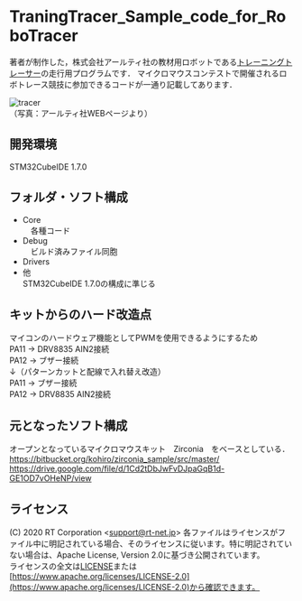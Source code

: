 # TraningTracer_Sample_code_for_RoboTracer

著者が制作した，株式会社アールティ社の教材用ロボットである[トレーニングトレーサー](https://rt-net.jp/products/rt-tracer/)の走行用プログラムです．
マイクロマウスコンテストで開催されるロボトレース競技に参加できるコードが一通り記載してあります．

![tracer](https://rt-net.jp/wp-content/uploads/2020/05/RT-Tracer.png)  
（写真：アールティ社WEBページより）

## 開発環境
STM32CubeIDE 1.7.0

## フォルダ・ソフト構成
* Core  
　各種コード
* Debug  
　ビルド済みファイル同胞
* Drivers  
* 他  
  STM32CubeIDE 1.7.0の構成に準じる

## キットからのハード改造点
マイコンのハードウェア機能としてPWMを使用できるようにするため  
PA11 -> DRV8835 AIN2接続  
PA12 -> ブザー接続  
↓（パターンカットと配線で入れ替え改造）  
PA11 -> ブザー接続  
PA12 -> DRV8835 AIN2接続 

## 元となったソフト構成
オープンとなっているマイクロマウスキット　Zirconia　をベースとしている．
https://bitbucket.org/kohiro/zirconia_sample/src/master/
https://drive.google.com/file/d/1Cd2tDbJwFvDJpaGqB1d-GE1OD7vOHeNP/view


## ライセンス

(C) 2020 RT Corporation \<support@rt-net.jp\>
各ファイルはライセンスがファイル中に明記されている場合、そのライセンスに従います。特に明記されていない場合は、Apache License, Version 2.0に基づき公開されています。  
ライセンスの全文は[LICENSE](./LICENSE)または[https://www.apache.org/licenses/LICENSE-2.0](https://www.apache.org/licenses/LICENSE-2.0)から確認できます。
